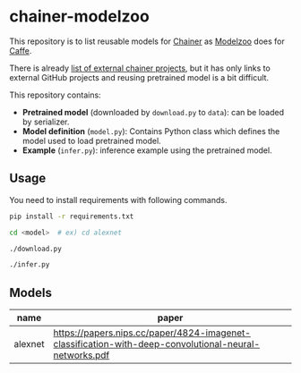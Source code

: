 # chainer-modelzoo

This repository is to list reusable models for [Chainer](https://github.com/pfnet/chainer)
as [Modelzoo](https://github.com/BVLC/caffe/wiki/Model-Zoo) does for [Caffe](https://github.com/BVLC/caffe).

There is already [list of external chainer projects](https://github.com/pfnet/chainer/wiki/External-examples),
but it has only links to external GitHub projects and reusing pretrained model is a bit difficult.

This repository contains:

- **Pretrained model** (downloaded by `download.py` to `data`): can be loaded by serializer.
- **Model definition** (`model.py`): Contains Python class which defines the model used to load pretrained model.
- **Example** (`infer.py`): inference example using the pretrained model.


## Usage

You need to install requirements with following commands.

```bash
pip install -r requirements.txt

cd <model>  # ex) cd alexnet

./download.py

./infer.py
```


## Models

name | paper
--- | ---
alexnet | https://papers.nips.cc/paper/4824-imagenet-classification-with-deep-convolutional-neural-networks.pdf
